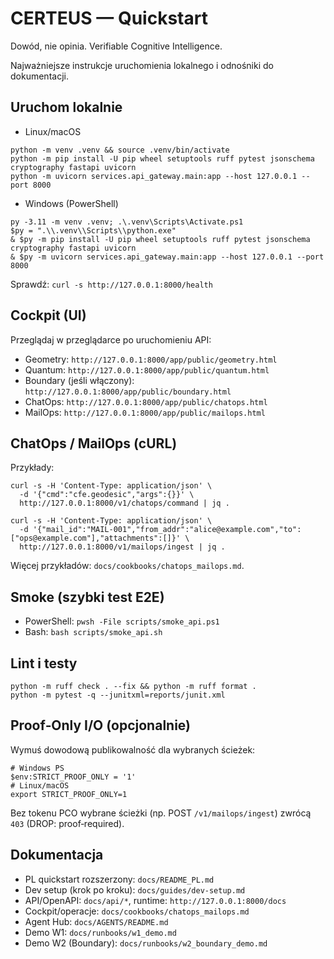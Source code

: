 <!--
+-------------------------------------------------------------+
|                          CERTEUS                            |
+-------------------------------------------------------------+
| FILE: README.md                                            |
| ROLE: Repo landing (Quickstart).                             |
| PLIK: README.md                                            |
| ROLA: Strona startowa repo (Szybki start).                   |
+-------------------------------------------------------------+
-->

# CERTEUS — Quickstart

Dowód, nie opinia. Verifiable Cognitive Intelligence.

Najważniejsze instrukcje uruchomienia lokalnego i odnośniki do dokumentacji.

## Uruchom lokalnie

- Linux/macOS

```
python -m venv .venv && source .venv/bin/activate
python -m pip install -U pip wheel setuptools ruff pytest jsonschema cryptography fastapi uvicorn
python -m uvicorn services.api_gateway.main:app --host 127.0.0.1 --port 8000
```

- Windows (PowerShell)

```
py -3.11 -m venv .venv; .\.venv\Scripts\Activate.ps1
$py = ".\\.venv\\Scripts\\python.exe"
& $py -m pip install -U pip wheel setuptools ruff pytest jsonschema cryptography fastapi uvicorn
& $py -m uvicorn services.api_gateway.main:app --host 127.0.0.1 --port 8000
```

Sprawdź: `curl -s http://127.0.0.1:8000/health`

## Cockpit (UI)

Przeglądaj w przeglądarce po uruchomieniu API:

- Geometry: `http://127.0.0.1:8000/app/public/geometry.html`
- Quantum: `http://127.0.0.1:8000/app/public/quantum.html`
- Boundary (jeśli włączony): `http://127.0.0.1:8000/app/public/boundary.html`
 - ChatOps: `http://127.0.0.1:8000/app/public/chatops.html`
 - MailOps: `http://127.0.0.1:8000/app/public/mailops.html`

## ChatOps / MailOps (cURL)

Przykłady:

```
curl -s -H 'Content-Type: application/json' \
  -d '{"cmd":"cfe.geodesic","args":{}}' \
  http://127.0.0.1:8000/v1/chatops/command | jq .

curl -s -H 'Content-Type: application/json' \
  -d '{"mail_id":"MAIL-001","from_addr":"alice@example.com","to":["ops@example.com"],"attachments":[]}' \
  http://127.0.0.1:8000/v1/mailops/ingest | jq .
```

Więcej przykładów: `docs/cookbooks/chatops_mailops.md`.

## Smoke (szybki test E2E)

- PowerShell: `pwsh -File scripts/smoke_api.ps1`
- Bash: `bash scripts/smoke_api.sh`

## Lint i testy

```
python -m ruff check . --fix && python -m ruff format .
python -m pytest -q --junitxml=reports/junit.xml
```

## Proof‑Only I/O (opcjonalnie)

Wymuś dowodową publikowalność dla wybranych ścieżek:

```
# Windows PS
$env:STRICT_PROOF_ONLY = '1'
# Linux/macOS
export STRICT_PROOF_ONLY=1
```

Bez tokenu PCO wybrane ścieżki (np. POST `/v1/mailops/ingest`) zwrócą `403` (DROP: proof‑required).

## Dokumentacja

- PL quickstart rozszerzony: `docs/README_PL.md`
- Dev setup (krok po kroku): `docs/guides/dev-setup.md`
- API/OpenAPI: `docs/api/*`, runtime: `http://127.0.0.1:8000/docs`
- Cockpit/operacje: `docs/cookbooks/chatops_mailops.md`
- Agent Hub: `docs/AGENTS/README.md`
 - Demo W1: `docs/runbooks/w1_demo.md`
 - Demo W2 (Boundary): `docs/runbooks/w2_boundary_demo.md`
